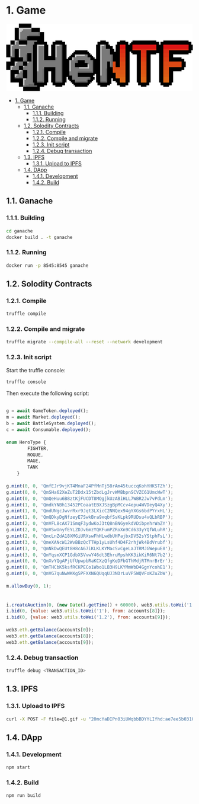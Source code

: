 # 1. Game

![logo](imgs/logo.png)

- [1. Game](#1-game)
  - [1.1. Ganache](#11-ganache)
    - [1.1.1. Building](#111-building)
    - [1.1.2. Running](#112-running)
  - [1.2. Solodity Contracts](#12-solodity-contracts)
    - [1.2.1. Compile](#121-compile)
    - [1.2.2. Compile and migrate](#122-compile-and-migrate)
    - [1.2.3. Init script](#123-init-script)
    - [1.2.4. Debug transaction](#124-debug-transaction)
  - [1.3. IPFS](#13-ipfs)
    - [1.3.1. Upload to IPFS](#131-upload-to-ipfs)
  - [1.4. DApp](#14-dapp)
    - [1.4.1. Development](#141-development)
    - [1.4.2. Build](#142-build)


## 1.1. Ganache

### 1.1.1. Building

```sh
cd ganache
docker build . -t ganache
```

### 1.1.2. Running

```sh
docker run -p 8545:8545 ganache
```

## 1.2. Solodity Contracts


### 1.2.1. Compile

```sh
truffle compile
```

### 1.2.2. Compile and migrate

```sh
truffle migrate --compile-all --reset --network development
```

### 1.2.3. Init script

Start the truffle console:


```sh
truffle console
```

Then execute the following script:

```js

g = await GameToken.deployed();
m = await Market.deployed();
b = await BattleSystem.deployed();
c = await Consumable.deployed();

enum HeroType {
        FIGHTER,
        ROGUE,
        MAGE,
        TANK
    }

g.mint(0, 0, 'QmfEJr9vjKT4MnaF24PfMnTj58rAm45tuccqKohYHKSTZh');
g.mint(0, 0, 'QmSHa62XeZuT2Ddx15tZbdLgJrvWMBbpnSCVZC61UmcWwT');
g.mint(0, 0, 'QmQeHuu6B8ztKjFUCDT8MQgjkUzABiHLL7WBR2Jw7vPdLm');
g.mint(1, 0, 'QmdkYNBh13452PCoaatEBXJSzgBpMCcv4epu4WVDeyQ4Xy');
g.mint(1, 0, 'QmdUNgcJwvrRxr9Jqt3LXicC2NNQex94gYXGs6bdPYrxHL');
g.mint(1, 0, 'QmQDkyDgNfzeyE7SwkBra9xqbfSsKLpk9RUDsu4vQLbRBP');
g.mint(2, 0, 'QmVFL8cAX71SmqF3ydwKoJ3tQ8nBNGyekdVDibpehrWaZY');
g.mint(2, 0, 'QmVSwUnyfEYLZDJv6mzYQKFumPZRoXn9Cd633yYQfWLuhR');
g.mint(2, 0, 'QmcLnZdA18XMGiURXswFhHLwdbUHPajbxDV52sYStphFsL');
g.mint(3, 0, 'QmeXANcW12WvBBzQcTTHp1yLsUhf4D4F2rhjWk4BdVrubf');
g.mint(3, 0, 'QmNkDwQEUt8H8cA67iKLKLKYMacSvCgeLaJTRMJGWepuE8');
g.mint(3, 0, 'QmYqsmXCP1GdbXSVvwY46dt3EhruMpshKK3ikKiR6Nt7b2');
g.mint(0, 0, 'QmXvYQgAPjUfUpwpbRaKCXzQfgKeDFbGThMdjRTMnrBrEr');
g.mint(0, 0, 'QmTHCbK5ksfRCKPECo1Wbo1LB3H9LKYMmWbD4GgnYcohE1');
g.mint(0, 0, 'QmVG7quNwWKKg5PFXXN6QUqqUJ3NDrLuVP5WQVFoKZuZbW');

m.allowBuy(0, 1);


i.createAuction(0, (new Date().getTime() + 60000), web3.utils.toWei('1'));
i.bid(0, {value: web3.utils.toWei('1'), from: accounts[8]});
i.bid(0, {value: web3.utils.toWei('1.2'), from: accounts[9]});

web3.eth.getBalance(accounts[0]);
web3.eth.getBalance(accounts[8]);
web3.eth.getBalance(accounts[9]);

```

### 1.2.4. Debug transaction

```sh
truffle debug <TRANSACTION_ID>
```

## 1.3. IPFS


### 1.3.1. Upload to IPFS

```sh
curl -X POST -F file=@1.gif -u "20mcYaDIPn03iUWqbbBDYYLIfhd:ae7ee5b03105365a81cef92a54be9156" "https://ipfs.infura.io:5001/api/v0/add"

```

## 1.4. DApp

### 1.4.1. Development

```sh
npm start
```

### 1.4.2. Build

```sh
npm run build
```
